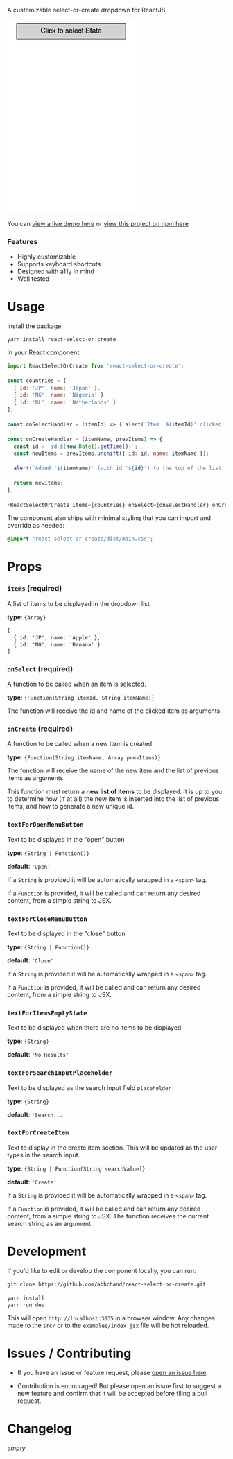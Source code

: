 A customizable select-or-create dropdown for ReactJS

<img src="meta/demo.gif" width="300" />

You can [view a live demo here](https://abhchand.me/demos/react-select-or-create) or [view this project on npm here](https://www.npmjs.com/package/react-select-or-create)

### Features

- Highly customizable
- Supports keyboard shortcuts
- Designed with a11y in mind
- Well tested

# Usage

Install the package:

```
yarn install react-select-or-create
```

In your React component:

```js
import ReactSelectOrCreate from 'react-select-or-create';

const countries = [
  { id: 'JP', name: 'Japan' },
  { id: 'NG', name: 'Nigeria' },
  { id: 'NL', name: 'Netherlands' }
];

const onSelectHandler = (itemId) => { alert(`Item '${itemId}' clicked!`); };

const onCreateHandler = (itemName, prevItems) => {
  const id = `id-${new Date().getTime()}`;
  const newItems = prevItems.unshift({ id: id, name: itemName });

  alert(`Added '${itemName}' (with id '${id}') to the top of the list!`);

  return newItems;
};

<ReactSelectOrCreate items={countries} onSelect={onSelectHandler} onCreate={onCreateHandler} />
```

The component also ships with minimal styling that you can import and override as needed:

```scss
@import "react-select-or-create/dist/main.css";
```

# Props


### `items` (required)

A list of items to be displayed in the dropdown list

**type**: `{Array}`

```
[
  { id: 'JP', name: 'Apple' },
  { id: 'NG', name: 'Banana' }
]
```

### `onSelect` (required)

A function to be called when an item is selected.

**type**: `{Function(String itemId, String itemName)}`

The function will receive the id and name of the clicked item as arguments.


### `onCreate` (required)

A function to be called when a new item is created

**type**: `{Function(String itemName, Array prevItems)}`

The function will receive the name of the new item and the list of previous items as arguments.

This function must return a **new list of items** to be displayed. It is up to you to determine how (if at all) the new item is inserted into the list of previous items, and how to generate a new unique id.

### `textForOpenMenuButton`

Text to be displayed in the "open" button

**type**: `{String | Function()}`

**default**: `'Open'`

If a `String` is provided it will be automatically wrapped in a `<span>` tag.

If a `Function` is provided, it will be called and can return any desired content, from a simple string to JSX.

### `textForCloseMenuButton`

Text to be displayed in the "close" button

**type**: `{String | Function()}`

**default**: `'Close'`

If a `String` is provided it will be automatically wrapped in a `<span>` tag.

If a `Function` is provided, it will be called and can return any desired content, from a simple string to JSX.

### `textForItemsEmptyState`

Text to be displayed when there are no items to be displayed

**type**: `{String}`

**default**: `'No Results'`

### `textForSearchInputPlaceholder`

Text to be displayed as the search input field `placeholder`

**type**: `{String}`

**default**: `'Search...'`


### `textForCreateItem`

Text to display in the create item section. This will be updated as the user types in the search input.

**type**: `{String | Function(String searchValue)}`

**default**: `'Create'`

If a `String` is provided it will be automatically wrapped in a `<span>` tag.

If a `Function` is provided, it will be called and can return any desired content, from a simple string to JSX. The function receives the current search string as an argument.


# Development

If you'd like to edit or develop the component locally, you can run:

```
git clone https://github.com/abhchand/react-select-or-create.git

yarn install
yarn run dev
```

This will open `http://localhost:3035` in a browser window. Any changes made to the `src/` or to the `examples/index.jsx` file will be hot reloaded.

# Issues / Contributing

- If you have an issue or feature request, please [open an issue here](https://github.com/abhchand/react-select-or-create/issues/new).

- Contribution is encouraged! But please open an issue first to suggest a new feature and confirm that it will be accepted before filing a pull request.

# Changelog

_empty_
